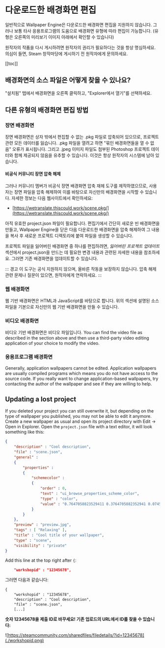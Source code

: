 # 다운로드한 배경화면 편집

일반적으로 Wallpaper Engine은 다운로드한 배경화면 편집을 지원하지 않습니다. 그러나 보통 타사 응용프로그램의 도움으로 배경화면 유형에 따라 편집이 가능합니다. (유형은 오른쪽의 미리보기 이미지 아래에서 확인할 수 있습니다)

원작자의 작품을 다시 게시하려면 원작자의 권리가 필요하다는 것을 항상 명심하세요. 의심이 들면, Steam 창작마당에 게시하기 전 원작자에게 문의하세요.

[[toc]]

## 배경화면의 소스 파일은 어떻게 찾을 수 있나요?

"설치됨" 탭에서 배경화면을 오른쪽 클릭하고, "Explorer에서 열기"를 선택하세요.

## 다른 유형의 배경화면 편집 방법

### 장면 배경화면

장면 배경화면은 상자 밖에서 편집할 수 없는 .pkg 파일로 압축되어 있으므로, 프로젝트 관련 모든 데이터를 잃습니다. .pkg 파일을 열려고 하면 "묶인 배경화면들을 열 수 없음" 오류가 표시됩니다. 그리고 .jpeg 이미지 파일도 첨부된 Photoshop 프로젝트 데이터와 함께 제공되지 않음을 유추할 수 있습니다. 이것은 항상 원작자의 시스템에 남아 있습니다.

#### 비공식 커뮤니티 장면 압축 해제

그러나 커뮤니티 멤버가 비공식 장면 배경화면 압축 재헤 도구를 제작하였으므로, 사용자는 장면 파일을 압축 해제하여 이를 바탕으로 자신만의 배경화면을 시작할 수 있습니다. 자세한 정보는 다음 웹사이트에서 확인하세요:

* [https://wetranslate.thiscould.work/scene.pkg/](https://wetranslate.thiscould.work/scene.pkg/)

아직 유효한 project.json 파일이 필요합니다. 편집기에서 간단히 새로운 빈 배경화면을 만들고, Wallpaper Engine을 닫은 다음 다운로드한 배경화면을 압축 해제하여 그 내용을 복사 후 새로운 프로젝트 디렉토리에 붙여 파일을 생성할 수 있습니다.

프로젝트 파일을 잃어버린 배경화면 중 하나를 편집하려면, *잃어버린 프로젝트 업데이트* 섹션에서 project.json을 만드는 데 필요한 변경 내용과 관련된 자세한 내용을 참조하세요. 그러면 기존 배경화면을 업데이트할 수 있습니다.

::: 경고 이 도구는 공식 지원하지 않으며, 올바른 작동을 보장하지 않습니다. 압축 해제 관련 문제나 질문이 있으면, 원작자에게 연락하세요. :::

### 웹 배경화면

웹 기반 배경화면은 HTML과 JavaScript를 바탕으로 합니다. 위의 섹션에 설명된 소스 파일을 기본으로 자신만의 웹 기반 배경화면을 만들 수 있습니다.

### 비디오 배경화면

비디오 기반 배경화면은 비디오 파일입니다. You can find the video file as described in the section above and then use a third-party video editing application of your choice to modify the video.

### 응용프로그램 배경화면

Generally, application wallpapers cannot be edited. Application wallpapers are usually compiled programs which means you do not have access to the source code. If you really want to change application-based wallpapers, try contacting the author of the wallpaper and see if they are willing to help.

## Updating a lost project

If you deleted your project you can still overwrite it, but depending on the type of wallpaper you published, you may not be able to edit it anymore. Create a new wallpaper as usual and open its project directory with Edit -> Open in Explorer. Open the `project.json` file with a text editor, it will look something like this:

```json
{
    "description" : "Cool description",
    "file" : "scene.json",
    "general" : 
    {
        "properties" : 
        {
            "schemecolor" : 
            {
                "order" : 0,
                "text" : "ui_browse_properties_scheme_color",
                "type" : "color",
                "value" : "0.7647058823529411 0.3764705882352941 0.07450980392156863"
            }
        }
    },
    "preview" : "preview.jpg",
    "tags" : [ "Relaxing" ],
    "title" : "Cool title of your wallpaper",
    "type" : "scene",
    "visibility" : "private"
}
```

Add this line at the top right after `{`:

```json
    "workshopid" : "12345678",
```
그러면 다음과 같습니다:

```json{2}
{
    "workshopid" : "12345678",
    "description" : "Cool description",
    "file" : "scene.json",
    [...]
```

**숫자 12345678을 제출 ID로 바꾸세요! 기존 업로드의 URL에서 ID를 찾을 수 있습니다:**

![https://steamcommunity.com/sharedfiles/filedetails/?id=12345678](./workshopid.png)
